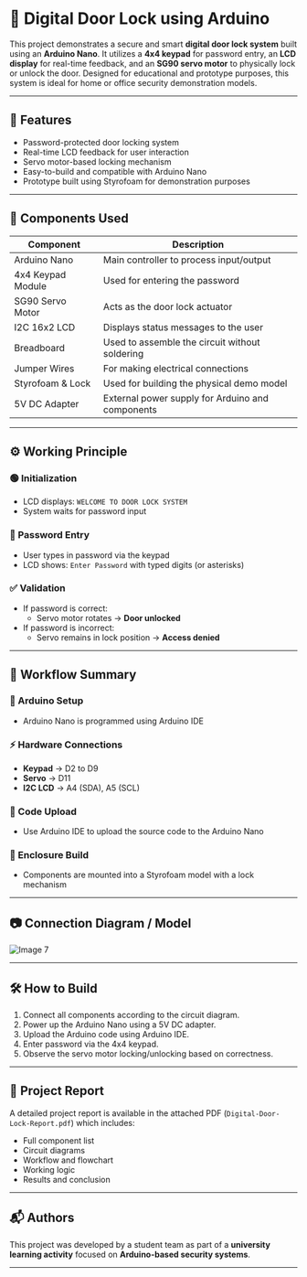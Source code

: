 # 🔐 Digital Door Lock using Arduino

This project demonstrates a secure and smart **digital door lock system** built using an **Arduino Nano**. It utilizes a **4x4 keypad** for password entry, an **LCD display** for real-time feedback, and an **SG90 servo motor** to physically lock or unlock the door. Designed for educational and prototype purposes, this system is ideal for home or office security demonstration models.

---

## 📌 Features

- Password-protected door locking system  
- Real-time LCD feedback for user interaction  
- Servo motor-based locking mechanism  
- Easy-to-build and compatible with Arduino Nano  
- Prototype built using Styrofoam for demonstration purposes  

---

## 🧰 Components Used

| Component            | Description                                         |
|---------------------|-----------------------------------------------------|
| Arduino Nano         | Main controller to process input/output            |
| 4x4 Keypad Module    | Used for entering the password                     |
| SG90 Servo Motor     | Acts as the door lock actuator                     |
| I2C 16x2 LCD         | Displays status messages to the user               |
| Breadboard           | Used to assemble the circuit without soldering     |
| Jumper Wires         | For making electrical connections                  |
| Styrofoam & Lock     | Used for building the physical demo model          |
| 5V DC Adapter        | External power supply for Arduino and components   |

---

## ⚙️ Working Principle

### 🟢 Initialization
- LCD displays: `WELCOME TO DOOR LOCK SYSTEM`
- System waits for password input

### 🔢 Password Entry
- User types in password via the keypad
- LCD shows: `Enter Password` with typed digits (or asterisks)

### ✅ Validation
- If password is correct:
  - Servo motor rotates → **Door unlocked**
- If password is incorrect:
  - Servo remains in lock position → **Access denied**

---

## 🔄 Workflow Summary

### 🔧 Arduino Setup
- Arduino Nano is programmed using Arduino IDE

### ⚡ Hardware Connections
- **Keypad** → D2 to D9  
- **Servo** → D11  
- **I2C LCD** → A4 (SDA), A5 (SCL)

### 💾 Code Upload
- Use Arduino IDE to upload the source code to the Arduino Nano

### 🧱 Enclosure Build
- Components are mounted into a Styrofoam model with a lock mechanism

---

## 📷 Connection Diagram / Model
![Image 7](https://github.com/user-attachments/assets/072534a9-74ff-406d-9724-3ca997a7243c)

---

## 🛠️ How to Build

1. Connect all components according to the circuit diagram.
2. Power up the Arduino Nano using a 5V DC adapter.
3. Upload the Arduino code using Arduino IDE.
4. Enter password via the 4x4 keypad.
5. Observe the servo motor locking/unlocking based on correctness.

---

## 📄 Project Report

A detailed project report is available in the attached PDF (`Digital-Door-Lock-Report.pdf`) which includes:

- Full component list  
- Circuit diagrams  
- Workflow and flowchart  
- Working logic  
- Results and conclusion  

---

## 📬 Authors

This project was developed by a student team as part of a **university learning activity** focused on **Arduino-based security systems**.

---
